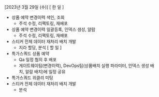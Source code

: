[2023년 3월 29일 (수)]
[ 한 일 ]
*  상품 예약 변경이력 색인, 조회
    * 주석 수정, 리팩토링, 재배포
*  상품 예약 변경이력 일괄등록, 인덱스 생성, 알람
    * 주석 수정, 리팩토링, 재배포
*  스티커 전체 데이터 재처리 배치 개발
    * 지라 할당, 분석
[ 할 일 ]
* 특가스쿼드 상품 예약 
    * Qa 일정 협의 후 배포
    * 게이트웨이팀(변경이력), DevOps팀(상품배치 실행 파라미터, 인덱스 생성 배치, 알람 배치)에 일정 공유
* 특가스쿼드 위클리 미팅
*  스티커 전체 데이터 재처리 배치 개발
    * 분석

